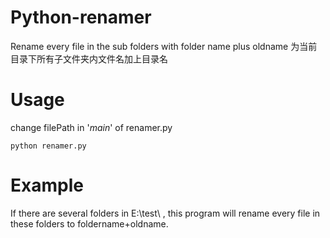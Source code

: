# Python-renamer
Rename every file in the sub folders with folder name plus oldname
为当前目录下所有子文件夹内文件名加上目录名

# Usage

change filePath in '_main_' of renamer.py

```
python renamer.py
```
# Example

If there are several folders in E:\\test\\ , this program will rename every file in these folders to foldername+oldname.
